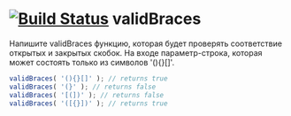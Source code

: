 [![Build Status](https://travis-ci.org/ivanStraltsou/code-wars.svg?branch=master)](https://travis-ci.org/ivanStraltsou/code-wars)
validBraces
================

Напишите validBraces функцию, которая будет проверять соответствие открытых и закрытых скобок. На входе параметр-строка,
 которая может состоять только из символов '(){}[]'.

```javascript
validBraces( '(){}[]' ); // returns true
validBraces( '(}' ); // returns false
validBraces( '[(])' ); // returns false
validBraces( '([{}])' ); // returns true
```
